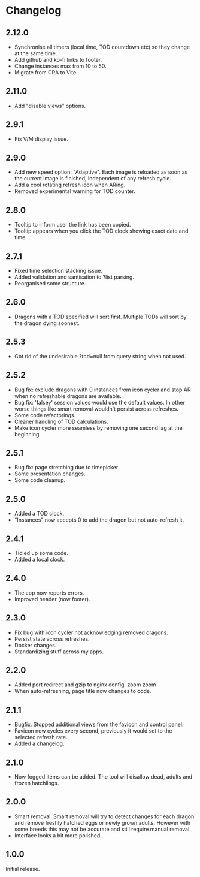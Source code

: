 # Changelog

## 2.12.0
- Synchronise all timers (local time, TOD countdown etc) so they change at the same time.
- Add github and ko-fi links to footer.
- Change instances max from 10 to 50.
- Migrate from CRA to Vite

## 2.11.0

- Add "disable views" options.

## 2.9.1

- Fix V/M display issue.

## 2.9.0

- Add new speed option: "Adaptive". Each image is reloaded as soon as the current image is finished, independent of any refresh cycle.
- Add a cool rotating refresh icon when ARing.
- Removed experimental warning for TOD counter.

## 2.8.0

- Tooltip to inform user the link has been copied.
- Tooltip appears when you click the TOD clock showing exact date and time.

## 2.7.1

- Fixed time selection stacking issue.
- Added validation and santisation to ?list parsing.
- Reorganised some structure.

## 2.6.0

- Dragons with a TOD specified will sort first. Multiple TODs will sort by the dragon dying soonest.

## 2.5.3

- Got rid of the undesirable ?tod=null from query string when not used.

## 2.5.2

- Bug fix: exclude dragons with 0 instances from icon cycler and stop AR when no refreshable dragons are available.
- Bug fix: 'falsey' session values would use the default values. In other worse things like smart removal wouldn't persist across refreshes.
- Some code refactorings.
- Cleaner handling of TOD calculations.
- Make icon cycler more seamless by removing one second lag at the beginning.

## 2.5.1

- Bug fix: page stretching due to timepicker
- Some presentation changes.
- Some code cleanup.

## 2.5.0

- Added a TOD clock.
- "Instances" now accepts 0 to add the dragon but not auto-refresh it.

## 2.4.1

- Tidied up some code.
- Added a local clock.

## 2.4.0

- The app now reports errors.
- Improved header (now footer).

## 2.3.0

- Fix bug with icon cycler not acknowledging removed dragons.
- Persist state across refreshes.
- Docker changes.
- Standardizing stuff across my apps.

## 2.2.0

- Added port redirect and gzip to nginx config. zoom zoom
- When auto-refreshing, page title now changes to code.

## 2.1.1

- Bugfix: Stopped additional views from the favicon and control panel.
- Favicon now cycles every second, previously it would set to the selected refresh rate.
- Added a changelog.

## 2.1.0

- Now fogged items can be added. The tool will disallow dead, adults and frozen hatchlings.

## 2.0.0

- Smart removal: Smart removal will try to detect changes for each dragon and remove freshly hatched eggs or newly grown adults. However with some breeds this may not be accurate and still require manual removal.
- Interface looks a bit more polished.

## 1.0.0

Initial release.

